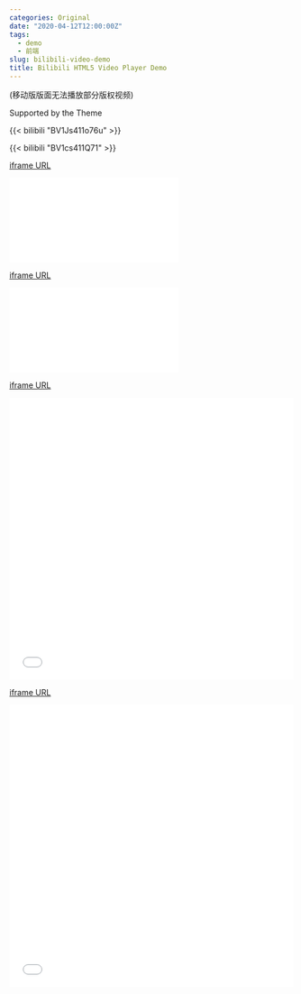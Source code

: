 ```yaml
---
categories: Original
date: "2020-04-12T12:00:00Z"
tags:
  - demo
  - 前端
slug: bilibili-video-demo
title: Bilibili HTML5 Video Player Demo
---
```


(移动版版面无法播放部分版权视频)

Supported by the Theme

{{< bilibili "BV1Js411o76u" >}}

{{< bilibili "BV1cs411Q71" >}}

[iframe URL](https://player.bilibili.com/player.html?aid=810872&bvid=BV1Js411o76u&cid=1176840&page=1)

<iframe src="//player.bilibili.com/player.html?aid=810872&bvid=BV1Js411o76u&cid=1176840&page=1" scrolling="no" border="0" frameborder="no" framespacing="0" allowfullscreen="true"> </iframe>

[iframe URL](https://player.bilibili.com/player.html?aid=3934631&bvid=BV1cs411Q71j&cid=48126815&page=1)

<iframe src="//player.bilibili.com/player.html?aid=3934631&bvid=BV1cs411Q71j&cid=48126815&page=1" scrolling="no" border="0" frameborder="no" framespacing="0" allowfullscreen="true"> </iframe>

[iframe URL](https://player.bilibili.com/player.html?aid=3934631&cid=48126815&page=1&high_quality=1&danmaku=1)

<iframe src="//player.bilibili.com/player.html?aid=3934631&cid=48126815&page=1&high_quality=1&danmaku=1" allowfullscreen="allowfullscreen" width="100%" height="500" scrolling="no" frameborder="0" sandbox="allow-top-navigation allow-same-origin allow-forms allow-scripts"></iframe>
<!--https://www.xbeibeix.com/bilibili3/-->

[iframe URL](https://player.bilibili.com/player.html?aid=810872&cid=1176840&page=1&high_quality=1&danmaku=1)

<iframe src="//player.bilibili.com/player.html?aid=810872&cid=1176840&page=1&high_quality=1&danmaku=1" allowfullscreen="allowfullscreen" width="100%" height="500" scrolling="no" frameborder="0" sandbox="allow-top-navigation allow-same-origin allow-forms allow-scripts"></iframe>
